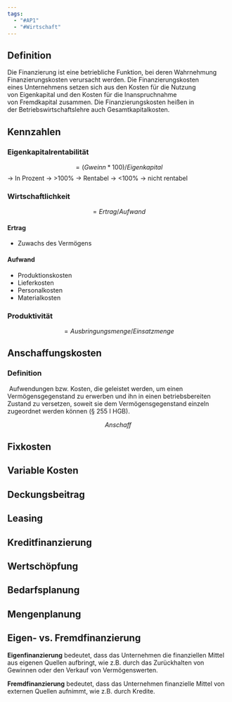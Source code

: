```yaml
---
tags:
  - "#AP1"
  - "#Wirtschaft"
---
```

## Definition
Die Finanzierung ist eine betriebliche Funktion, bei deren Wahrnehmung Finanzierungskosten verursacht werden. Die Finanzierungskosten eines Unternehmens setzen sich aus den Kosten für die Nutzung von Eigenkapital und den Kosten für die Inanspruchnahme von Fremdkapital zusammen. Die Finanzierungskosten heißen in der Betriebswirtschaftslehre auch Gesamtkapitalkosten.
## Kennzahlen
### Eigenkapitalrentabilität
$$=(Gweinn*100)/Eigenkapital$$-> In Prozent
-> >100% -> Rentabel
-> <100% -> nicht rentabel

### Wirtschaftlichkeit
$$=Ertrag/Aufwand$$
#### Ertrag
+ Zuwachs des Vermögens
#### Aufwand 
+ Produktionskosten
+ Lieferkosten
+ Personalkosten
+ Materialkosten
### Produktivität
$$=Ausbringungsmenge / Einsatzmenge$$
## Anschaffungskosten
### Definition
 Aufwendungen bzw. Kosten, die geleistet werden, um einen Vermögensgegenstand zu erwerben und ihn in einen betriebsbereiten Zustand zu versetzen, soweit sie dem Vermögensgegenstand einzeln zugeordnet werden können (§ 255 I HGB).

$$Anschaff$$
## Fixkosten
## Variable Kosten

## Deckungsbeitrag

## Leasing
## Kreditfinanzierung

## Wertschöpfung

## Bedarfsplanung

## Mengenplanung


## Eigen- vs. Fremdfinanzierung
**Eigenfinanzierung** bedeutet, dass das Unternehmen die finanziellen Mittel aus eigenen Quellen aufbringt, wie z.B. durch das Zurückhalten von Gewinnen oder den Verkauf von Vermögenswerten.

**Fremdfinanzierung** bedeutet, dass das Unternehmen finanzielle Mittel von externen Quellen aufnimmt, wie z.B. durch Kredite.